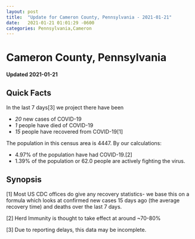 ```yaml
---
layout: post
title:  "Update for Cameron County, Pennsylvania - 2021-01-21"
date:   2021-01-21 01:01:29 -0600
categories: Pennsylvania,Cameron
---
```


# Cameron County, Pennsylvania
#### Updated 2021-01-21

## Quick Facts

In the last 7 days[3] we project there have been
- *20* new cases of COVID-19
- *1* people have died of COVID-19
- *15* people have recovered from COVID-19[1]

The population in this census area is 4447. By our calculations:
- 4.97% of the population have had COVID-19.[2]
- 1.39% of the population or 62.0 people are actively fighting the virus.

## Synopsis




[1] Most US CDC offices do give any recovery statistics- we base this on a formula which looks at confirmed new cases
15 days ago (the average recovery time) and deaths over the last 7 days.

[2] Herd Immunity is thought to take effect at around ~70-80%

[3] Due to reporting delays, this data may be incomplete.
 
    